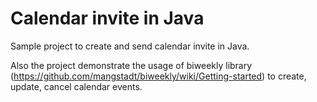 # Calendar invite in Java
Sample project to create and send calendar invite in Java.

Also the project demonstrate the usage of biweekly library (https://github.com/mangstadt/biweekly/wiki/Getting-started) to create,
update, cancel calendar events.
